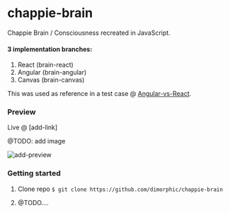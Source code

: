 # chappie-brain
Chappie Brain / Consciousness recreated in JavaScript.

#### 3 implementation branches:

1. React (brain-react)
2. Angular (brain-angular)
3. Canvas (brain-canvas)


This was used as reference in a test case @ [Angular-vs-React](http://bit.ly/angular-vs-react).

### Preview

Live @ [add-link]

@TODO: add image

![add-preview](https://s3.amazonaws.com/media-p.slid.es/uploads/393970/images/1860592/ftXvsSyRzKXXG.gif)

### Getting started

1. Clone repo
`$ git clone https://github.com/dimorphic/chappie-brain`

2. @TODO....

